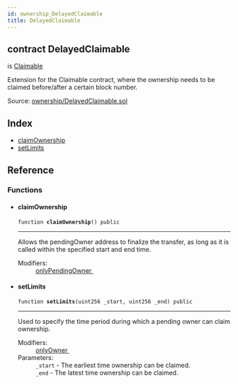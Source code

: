 ```yaml
---
id: ownership_DelayedClaimable
title: DelayedClaimable
---
```


<div class="contract-doc"><div class="contract"><h2 class="contract-header"><span class="contract-kind">contract</span> DelayedClaimable</h2><p class="base-contracts"><span>is</span> <a href="ownership_Claimable.html">Claimable</a></p><p class="description">Extension for the Claimable contract, where the ownership needs to be claimed before/after a certain block number.</p><div class="source">Source: <a href="https://github.com/OpenZeppelin/zeppelin-solidity/blob/v1.7.0/contracts/ownership/DelayedClaimable.sol" target="_blank">ownership/DelayedClaimable.sol</a></div></div><div class="index"><h2>Index</h2><ul><li><a href="ownership_DelayedClaimable.html#claimOwnership">claimOwnership</a></li><li><a href="ownership_DelayedClaimable.html#setLimits">setLimits</a></li></ul></div><div class="reference"><h2>Reference</h2><div class="functions"><h3>Functions</h3><ul><li><div class="item function"><span id="claimOwnership" class="anchor-marker"></span><h4 class="name">claimOwnership</h4><div class="body"><code class="signature">function <strong>claimOwnership</strong><span>() </span><span>public </span></code><hr/><div class="description"><p>Allows the pendingOwner address to finalize the transfer, as long as it is called within the specified start and end time.</p></div><dl><dt><span class="label-modifiers">Modifiers:</span></dt><dd><a href="ownership_Claimable.html#onlyPendingOwner">onlyPendingOwner </a></dd></dl></div></div></li><li><div class="item function"><span id="setLimits" class="anchor-marker"></span><h4 class="name">setLimits</h4><div class="body"><code class="signature">function <strong>setLimits</strong><span>(uint256 _start, uint256 _end) </span><span>public </span></code><hr/><div class="description"><p>Used to specify the time period during which a pending owner can claim ownership.</p></div><dl><dt><span class="label-modifiers">Modifiers:</span></dt><dd><a href="ownership_Ownable.html#onlyOwner">onlyOwner </a></dd><dt><span class="label-parameters">Parameters:</span></dt><dd><div><code>_start</code> - The earliest time ownership can be claimed.</div><div><code>_end</code> - The latest time ownership can be claimed.</div></dd></dl></div></div></li></ul></div></div></div>
